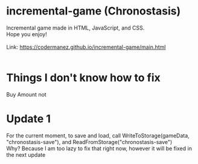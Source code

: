 # incremental-game (Chronostasis)
Incremental game made in HTML, JavaScript, and CSS.<br>
Hope you enjoy!<br><br>
Link: https://codermanez.github.io/incremental-game/main.html<br><br>
# Things I don't know how to fix
Buy Amount not
# Update 1
For the current moment, to save and load, call WriteToStorage(gameData, "chronostasis-save"), and ReadFromStorage("chronostasis-save")<br>
Why? Because I am too lazy to fix that right now, however it will be fixed in the next update
